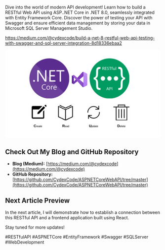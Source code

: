Dive into the world of modern API development! Learn how to build a RESTful Web API using ASP..NET Core in .NET 8.0, seamlessly integrated with Entity Framework Core. Discover the power of testing your API with Swagger and ensure efficient data management by storing your data in Microsoft SQL Server Management Studio. 


https://medium.com/@cydexcode/build-a-net-8-restful-web-api-testing-with-swagger-and-sql-server-integration-8d18336ebaa2

![Next Article Preview](preview.jpg)

## Check Out My Blog and GitHub Repository

- **Blog (Medium):** [https://medium.com/@cydexcode](https://medium.com/@cydexcode)
- **GitHub Repository:** [https://github.com/CydexCode/ASPNETCoreWebAPI/tree/master](https://github.com/CydexCode/ASPNETCoreWebAPI/tree/master)

## Next Article Preview

In the next article, I will demonstrate how to establish a connection between this RESTful API and a frontend application built using React.

Stay tuned for more updates!



#RESTfulAPI #ASPNETCore #EntityFramework #Swagger #SQLServer #WebDevelopment
